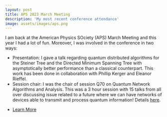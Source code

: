 ```yaml
---
layout: post
title: APS 2023 March Meeting
description: 'My most recent conference attendance'
image: assets/images/aps.png
---
```


I am back at the American Physics SOciety (APS) March Meeting and this year I had a lot of fun. Moreover, I was involved in the conference in two ways:
- Presentation: I gave a talk regarding quantum distributed algorithms for the Steiner Tree and the Directed Minimum Spanning Tree with asymptotically better performance than a classical counterpart. This work has been done in collaboration with Phillip Kerger and Eleanor Rieffel.
- Session chair: I was the chair of session Q70 on Quantum Network Algorithms and Analysis. This was a 3 hour session with 15 talks from all over discussing issue related to a future where we can have networks of devices able to transmit and process quantum information! Details [here](https://march.aps.org/sessions/Q70).

<ul class="actions">
    <li><a href="/#launch" class="button next">Learn More</a></li>
</ul>
